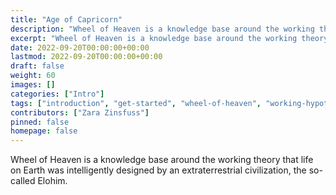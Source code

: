```yaml
---
title: "Age of Capricorn"
description: "Wheel of Heaven is a knowledge base around the working theory that life on Earth was intelligently designed by an extraterrestrial civilization, the so-called Elohim."
excerpt: "Wheel of Heaven is a knowledge base around the working theory that life on Earth was intelligently designed by an extraterrestrial civilization, the so-called Elohim."
date: 2022-09-20T00:00:00+00:00
lastmod: 2022-09-20T00:00:00+00:00
draft: false
weight: 60
images: []
categories: ["Intro"]
tags: ["introduction", "get-started", "wheel-of-heaven", "working-hypothesis", "ancient-aliens", "intelligent-design", "raelism"]
contributors: ["Zara Zinsfuss"]
pinned: false
homepage: false
---
```


Wheel of Heaven is a knowledge base around the working theory that life on Earth was intelligently designed by an extraterrestrial civilization, the so-called Elohim.

